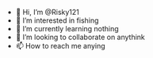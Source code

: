 - 👋 Hi, I’m @Risky121
- 👀 I’m interested in fishing
- 🌱 I’m currently learning nothing
- 💞️ I’m looking to collaborate on anythink
- 📫 How to reach me anying

<!---
Risky121/Risky121 is a ✨ special ✨ repository because its `README.md` (this file) appears on your GitHub profile.
You can click the Preview link to take a look at your changes.
--->
